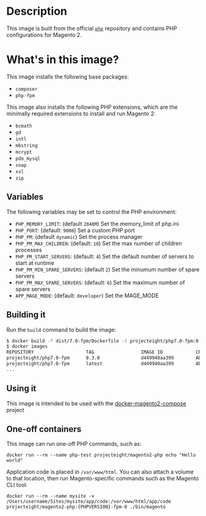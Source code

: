# Description

This image is built from the official [`php`](https://hub.docker.com/_/php/) repository and contains PHP configurations for Magento 2.

# What's in this image?

This image installs the following base packages:

- `composer`
- `php-fpm`

This image also installs the following PHP extensions, which are the minimally required extensions to install and run Magento 2:

- `bcmath`
- `gd`
- `intl`
- `mbstring`
- `mcrypt`
- `pdo_mysql`
- `soap`
- `xsl`
- `zip`

## Variables

The following variables may be set to control the PHP environment:

- `PHP_MEMORY_LIMIT`: (default `2048M`) Set the memory_limit of php.ini
- `PHP_PORT`: (default: `9000`) Set a custom PHP port
- `PHP_PM`: (default `dynamic`) Set the process manager
- `PHP_PM_MAX_CHILDREN`: (default: `10`) Set the max number of children processes
- `PHP_PM_START_SERVERS`: (default: `4`) Set the default number of servers to start at runtime
- `PHP_PM_MIN_SPARE_SERVERS`: (default `2`) Set the minumum number of spare servers
- `PHP_PM_MAX_SPARE_SERVERS`: (default: `6`) Set the maximum number of spare servers
- `APP_MAGE_MODE`: (default: `developer`) Set the MAGE_MODE

## Building it

Run the `build` command to build the image:

```bash
$ docker build -f dist/7.0-fpm/Dockerfile -t projecteight/php7.0-fpm:0.3.0 -t projecteight/php7.0-fpm:latest ./dist/7.0-fpm/
$ docker images
REPOSITORY                   TAG                 IMAGE ID            CREATED             SIZE
projecteight/php7.0-fpm      0.3.0               d449940aa399        About an hour ago   183 MB
projecteight/php7.0-fpm      latest              d449940aa399        About an hour ago   183 MB
...
```

## Using it

This image is intended to be used with the [docker-magento2-compose](https://github.com/projecteight/docker-magento2-compose)  project

## One-off containers

This image can run one-off PHP commands, such as:

`docker run --rm --name php-test projecteight/magento2-php echo "Hello world"`

Application code is placed in `/var/www/html`. You can also attach a volume to that location, then run Magento-specific commands such as the Magento CLI tool:

`docker run --rm --name mysite -v /Users/username/Sites/mysite/app/code:/var/www/html/app/code projecteight/magento2-php:{PHPVERSION}-fpm-0 ./bin/magento`
